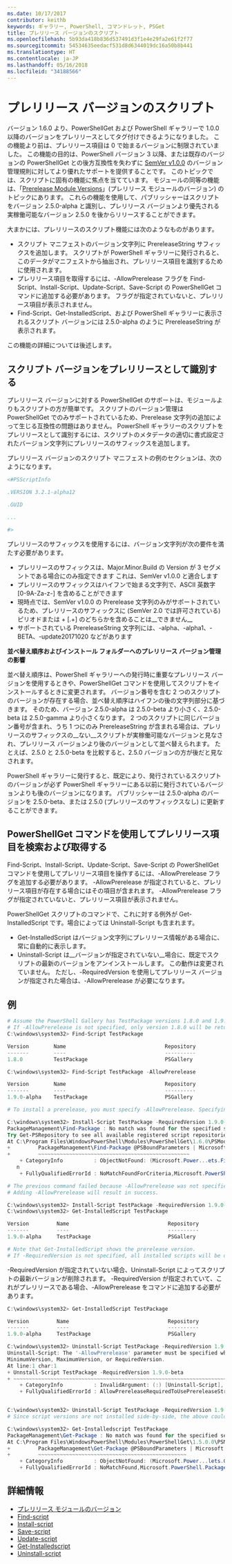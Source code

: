 ```yaml
---
ms.date: 10/17/2017
contributor: keithb
keywords: ギャラリー, PowerShell, コマンドレット, PSGet
title: プレリリース バージョンのスクリプト
ms.openlocfilehash: 5b93da418b836d537491d3f1e4e29fa2e61f2f77
ms.sourcegitcommit: 54534635eedacf531d8d6344019dc16a50b8b441
ms.translationtype: HT
ms.contentlocale: ja-JP
ms.lasthandoff: 05/16/2018
ms.locfileid: "34188566"
---
```

# <a name="prerelease-versions-of-scripts"></a>プレリリース バージョンのスクリプト

バージョン 1.6.0 より、PowerShellGet および PowerShell ギャラリーで 1.0.0 以降のバージョンをプレリリースとしてタグ付けできるようになりました。 この機能より前は、プレリリース項目は 0 で始まるバージョンに制限されていました。 この機能の目的は、PowerShell バージョン 3 以降、または既存のバージョンの PowerShellGet との後方互換性を失わずに [SemVer v1.0.0](http://semver.org/spec/v1.0.0.html) のバージョン管理規則に対してより優れたサポートを提供することです。 このトピックでは、スクリプトに固有の機能に焦点を当てています。 モジュールの同等の機能は、「[Prerelease Module Versions](module-prerelease-support.md)」(プレリリース モジュールのバージョン) のトピックにあります。 これらの機能を使用して、パブリッシャーはスクリプトをバージョン 2.5.0-alpha と識別し、プレリリース バージョンより優先される実稼働可能なバージョン 2.5.0 を後からリリースすることができます。

大まかには、プレリリースのスクリプト機能には次のようなものがあります。

- スクリプト マニフェストのバージョン文字列に PrereleaseString サフィックスを追加します。 スクリプトが PowerShell ギャラリーに発行されると、このデータがマニフェストから抽出され、プレリリース項目を識別するために使用されます。
- プレリリース項目を取得するには、-AllowPrerelease フラグを Find-Script、Install-Script、Update-Script、Save-Script の PowerShellGet コマンドに追加する必要があります。 フラグが指定されていないと、プレリリース項目が表示されません。
- Find-Script、Get-InstalledScript、および PowerShell ギャラリーに表示されるスクリプト バージョンには 2.5.0-alpha のように PrereleaseString が表示されます。

この機能の詳細については後述します。

## <a name="identifying-a-script-version-as-a-prerelease"></a>スクリプト バージョンをプレリリースとして識別する

プレリリース バージョンに対する PowerShellGet のサポートは、モジュールよりもスクリプトの方が簡単です。 スクリプトのバージョン管理は PowerShellGet でのみサポートされているため、Prerelease 文字列の追加によって生じる互換性の問題はありません。 PowerShell ギャラリーのスクリプトをプレリリースとして識別するには、スクリプトのメタデータの適切に書式設定されたバージョン文字列にプレリリースのサフィックスを追加します。

プレリリース バージョンのスクリプト マニフェストの例のセクションは、次のようになります。

```powershell
<#PSScriptInfo

.VERSION 3.2.1-alpha12

.GUID

...

#>

```

プレリリースのサフィックスを使用するには、バージョン文字列が次の要件を満たす必要があります。

- プレリリースのサフィックスは、Major.Minor.Build の Version が 3 セグメントである場合にのみ指定できます
  これは、SemVer v1.0.0 と適合します
- プレリリースのサフィックスはハイフンで始まる文字列で、ASCII 英数字 [0-9A-Za-z-] を含めることができます
- 現時点では、SemVer v1.0.0 の Prerelease 文字列のみがサポートされているため、プレリリースのサフィックスに (SemVer 2.0 では許可されている) ピリオドまたは + [.+] のどちらかを含めることは__できません__
- サポートされている PrereleaseString 文字列には、-alpha、-alpha1、-BETA、-update20171020 などがあります

__並べ替え順序およびインストール フォルダーへのプレリリース バージョン管理の影響__

並べ替え順序は、PowerShell ギャラリーへの発行時に重要なプレリリース バージョンを使用するときや、PowerShellGet コマンドを使用してスクリプトをインストールするときに変更されます。 バージョン番号を含む 2 つのスクリプトのバージョンが存在する場合、並べ替え順序はハイフンの後の文字列部分に基づきます。 そのため、バージョン 2.5.0-alpha は 2.5.0-beta より小さく、2.5.0-beta は 2.5.0-gamma より小さくなります。 2 つのスクリプトに同じバージョン番号が含まれ、うち 1 つにのみ PrereleaseString が含まれる場合は、プレリリースのサフィックスの__ない__スクリプトが実稼働可能なバージョンと見なされ、プレリリース バージョンより後のバージョンとして並べ替えられます。 たとえば、2.5.0 と 2.5.0-beta を比較すると、2.5.0 バージョンの方が後だと見なされます。

PowerShell ギャラリーに発行すると、既定により、発行されているスクリプトのバージョンが必ず PowerShell ギャラリーにある以前に発行されているバージョンよりも後のバージョンになります。 パブリッシャーは 2.5.0-alpha のバージョンを 2.5.0-beta、または 2.5.0 (プレリリースのサフィックスなし) に更新することができます。

## <a name="finding-and-acquiring-prerelease-items-using-powershellget-commands"></a>PowerShellGet コマンドを使用してプレリリース項目を検索および取得する

Find-Script、Install-Script、Update-Script、Save-Script の PowerShellGet コマンドを使用してプレリリース項目を操作するには、-AllowPrerelease フラグを追加する必要があります。 -AllowPrerelease が指定されていると、プレリリース項目が存在する場合にはその項目が含まれます。 -AllowPrerelease フラグが指定されていないと、プレリリース項目が表示されません。

PowerShellGet スクリプトのコマンドで、これに対する例外が Get-InstalledScript です。場合によっては Uninstall-Script も含まれます。

- Get-InstalledScript はバージョン文字列にプレリリース情報がある場合に、常に自動的に表示します。
- Uninstall-Script は__バージョンが指定されていない__場合に、既定でスクリプトの最新のバージョンをアンインストールします。 この動作は変更されていません。 ただし、-RequiredVersion を使用してプレリリース バージョンが指定された場合は、-AllowPrerelease が必要になります。

## <a name="examples"></a>例

```powershell
# Assume the PowerShell Gallery has TestPackage versions 1.8.0 and 1.9.0-alpha.
# If -AllowPrerelease is not specified, only version 1.8.0 will be returned.
C:\windows\system32> Find-Script TestPackage

Version        Name                                Repository           Description
-------        ----                                ----------           -----------
1.8.0          TestPackage                         PSGallery            Package used to validate changes to the PowerShe...

C:\windows\system32> Find-Script TestPackage -AllowPrerelease

Version        Name                                Repository           Description
-------        ----                                ----------           -----------
1.9.0-alpha    TestPackage                         PSGallery            Package used to validate changes to PowerShe...

# To install a prerelease, you must specify -AllowPrerelease. Specifying a prerelease version string is not sufficient.

C:\windows\system32> Install-Script TestPackage -RequiredVersion 1.9.0-alpha
PackageManagement\Find-Package : No match was found for the specified search criteria and script name 'TestPackage'.
Try Get-PSRepository to see all available registered script repositories.
At C:\Program Files\WindowsPowerShell\Modules\PowerShellGet\1.6.0\PSModule.psm1:1455 char:3
+         PackageManagement\Find-Package @PSBoundParameters | Microsoft ...
+         ~~~~~~~~~~~~~~~~~~~~~~~~~~~~~~~~~~~~~~~~~~~~~~~~~
    + CategoryInfo          : ObjectNotFound: (Microsoft.Power...ets.FindPackage:FindPackage) [Find-Package], Exceptio
   n
    + FullyQualifiedErrorId : NoMatchFoundForCriteria,Microsoft.PowerShell.PackageManagement.Cmdlets.FindPackage

# The previous command failed because -AllowPrerelease was not specified.
# Adding -AllowPrerelease will result in success.

C:\windows\system32> Install-Script TestPackage -RequiredVersion 1.9.0-alpha -AllowPrerelease
C:\windows\system32> Get-InstalledScript TestPackage

Version         Name                                Repository           Description
-------         ----                                ----------           -----------
1.9.0-alpha     TestPackage                         PSGallery            Package used to validate changes to PowerShe...

# Note that Get-InstalledScript shows the prerelease version.
# If -RequiredVersion is not specified, all installed scripts will be displayed by Get-InstalledScript
```

-RequiredVersion が指定されていない場合、Uninstall-Script によってスクリプトの最新バージョンが削除されます。
-RequiredVersion が指定されていて、これがプレリリースである場合、-AllowPrerelease をコマンドに追加する必要があります。

``` powershell
C:\windows\system32> Get-InstalledScript TestPackage

Version         Name                                Repository           Description
-------         ----                                ----------           -----------
1.9.0-alpha     TestPackage                         PSGallery            Package used to validate changes to PowerShe...

C:\windows\system32> Uninstall-Script TestPackage -RequiredVersion 1.9.0-alpha
Uninstall-Script: The '-AllowPrerelease' parameter must be specified when using the Prerelease string in
MinimumVersion, MaximumVersion, or RequiredVersion.
At line:1 char:1
+ Unnstall-Script TestPackage -RequiredVersion 1.9.0-beta
+ ~~~~~~~~~~~~~~~~~~~~~~~~~~~~~~~~~~~~~~~~~~~~~~~~~~~~~~~~~~~~~~~~~~~~~
    + CategoryInfo          : InvalidArgument: (:) [Uninstall-Script], ArgumentException
    + FullyQualifiedErrorId : AllowPrereleaseRequiredToUsePrereleaseStringInVersion,Uninnstall-script


C:\windows\system32> Uninstall-Script TestPackage -RequiredVersion 1.9.0-alpha -AllowPrerelease
# Since script versions are not installed side-by-side, the above could be simply "Uninstall-Script TestPackage"

C:\windows\system32> Get-Installedscript TestPackage
PackageManagement\Get-Package : No match was found for the specified search criteria and script names 'testpackage'.
At C:\Program Files\WindowsPowerShell\Modules\PowerShellGet\1.5.0.0\PSModule.psm1:4088 char:9
+         PackageManagement\Get-Package @PSBoundParameters | Microsoft. ...
+         ~~~~~~~~~~~~~~~~~~~~~~~~~~~~~~~~~~~~~~~~~~~~~~~~
    + CategoryInfo          : ObjectNotFound: (Microsoft.Power...lets.GetPackage:GetPackage) [Get-Package], Exception
    + FullyQualifiedErrorId : NoMatchFound,Microsoft.PowerShell.PackageManagement.Cmdlets.GetPackage
```

## <a name="more-details"></a>詳細情報

- [プレリリース モジュールのバージョン](module-prerelease-support.md)
- [Find-script](/powershell/module/powershellget/find-script)
- [Install-script](/powershell/module/powershellget/install-script)
- [Save-script](/powershell/module/powershellget/save-script)
- [Update-script](/powershell/module/powershellget/update-script)
- [Get-Installedscript](/powershell/module/powershellget/get-installedscript)
- [Uninstall-script](/powershell/module/powershellget/uninstall-script)